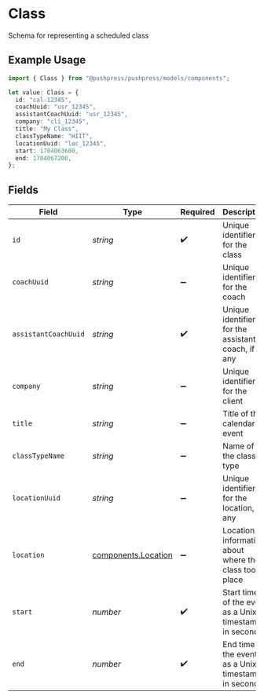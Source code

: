 # Class

Schema for representing a scheduled class

## Example Usage

```typescript
import { Class } from "@pushpress/pushpress/models/components";

let value: Class = {
  id: "cal-12345",
  coachUuid: "usr_12345",
  assistantCoachUuid: "usr_12345",
  company: "cli_12345",
  title: "My Class",
  classTypeName: "HIIT",
  locationUuid: "loc_12345",
  start: 1704063600,
  end: 1704067200,
};
```

## Fields

| Field                                                      | Type                                                       | Required                                                   | Description                                                |
| ---------------------------------------------------------- | ---------------------------------------------------------- | ---------------------------------------------------------- | ---------------------------------------------------------- |
| `id`                                                       | *string*                                                   | :heavy_check_mark:                                         | Unique identifier for the class                            |
| `coachUuid`                                                | *string*                                                   | :heavy_minus_sign:                                         | Unique identifier for the coach                            |
| `assistantCoachUuid`                                       | *string*                                                   | :heavy_check_mark:                                         | Unique identifier for the assistant coach, if any          |
| `company`                                                  | *string*                                                   | :heavy_minus_sign:                                         | Unique identifier for the client                           |
| `title`                                                    | *string*                                                   | :heavy_minus_sign:                                         | Title of the calendar event                                |
| `classTypeName`                                            | *string*                                                   | :heavy_minus_sign:                                         | Name of the class type                                     |
| `locationUuid`                                             | *string*                                                   | :heavy_minus_sign:                                         | Unique identifier for the location, if any                 |
| `location`                                                 | [components.Location](../../models/components/location.md) | :heavy_minus_sign:                                         | Location information about where the class took place      |
| `start`                                                    | *number*                                                   | :heavy_check_mark:                                         | Start time of the event as a Unix timestamp in seconds     |
| `end`                                                      | *number*                                                   | :heavy_check_mark:                                         | End time of the event as a Unix timestamp in seconds       |